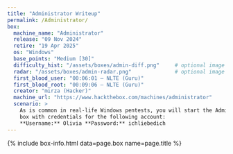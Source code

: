```yaml
---
title: "Administrator Writeup"
permalink: /Administrator/
box:
  machine_name: "Administrator"
  release: "09 Nov 2024"
  retire: "19 Apr 2025"
  os: "Windows"
  base_points: "Medium [30]"
  difficulty_hist: "/assets/boxes/admin-diff.png"     # optional image
  radar: "/assets/boxes/admin-radar.png"              # optional image
  first_blood_user: "00:06:01 — NLTE (Guru)"
  first_blood_root: "00:09:06 — NLTE (Guru)"
  creator: "mirza (Hacker)"
  machine_url: "https://www.hackthebox.com/machines/administrator"
  scenario: >
    As is common in real-life Windows pentests, you will start the Administrator
    box with credentials for the following account:
    **Username:** Olivia **Password:** ichliebedich
---
```

<style>
.box-card{border:1px solid #2c2c2c;border-radius:10px;padding:1rem 1rem .5rem;background:#121212;box-shadow:0 0 0 1px #000 inset;margin:1.5rem 0}
.box-card__header{display:flex;align-items:center;justify-content:space-between;border-bottom:1px solid #2c2c2c;padding-bottom:.5rem;margin-bottom:.75rem}
.box-card__title{margin:0;font-size:1.6rem;color:#58f87a;letter-spacing:.5px}
.box-card__cta{font-size:.9rem;text-decoration:none;border:1px solid #2c2c2c;padding:.25rem .5rem;border-radius:6px}
.box-grid{display:grid;gap:.25rem}
.box-row{display:grid;grid-template-columns:180px 1fr;gap:1rem;padding:.4rem 0;border-bottom:1px dashed #222}
.box-row:last-child{border-bottom:none}
.box-row>span:first-child{color:#f15;font-weight:700}
.box-row--stack{align-items:start}
.box-img{max-width:460px;width:100%;height:auto;border-radius:6px;border:1px solid #222}
.box-note{display:inline-block;background:#0f1a0f;border:1px solid #224822;padding:.6rem .7rem;border-radius:8px}
</style>

{% include box-info.html data=page.box name=page.title %}
